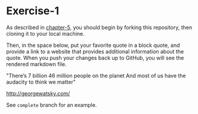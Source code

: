 # Exercise-1

As described in [chapter-5](https://info201-s17.github.io/book/introduction-to-git-and-github.html), you should begin by forking this repository, then cloning it to your local machine.

Then, in the space below, put your favorite quote in a block quote, and provide a link to a website that provides additional information about the quote. When you push your changes back up to GitHub, you will see the rendered markdown file.

"There’s 7 billion 46 million people on the planet
And most of us have the audacity to think we matter"

http://georgewatsky.com/

See `complete` branch for an example.
